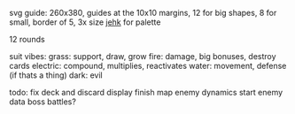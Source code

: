 svg guide: 260x380, guides at the 10x10 margins, 12 for big shapes, 8 for small, border of 5, 3x size
[jehk](https://lospec.com/palette-list/jehkoba64) for palette

12 rounds

suit vibes:
grass: support, draw, grow
fire: damage, big bonuses, destroy cards
electric: compound, multiplies, reactivates
water: movement, defense (if thats a thing)
dark: evil

todo:
fix deck and discard display
finish map
enemy dynamics start
enemy data
boss battles?
